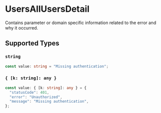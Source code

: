 # UsersAllUsersDetail

Contains parameter or domain specific information related to the error and why it occurred.


## Supported Types

### `string`

```typescript
const value: string = "Missing authentication";
```

### `{ [k: string]: any }`

```typescript
const value: { [k: string]: any } = {
  "statusCode": 401,
  "error": "Unauthorized",
  "message": "Missing authentication",
};
```

